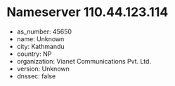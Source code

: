 # Nameserver 110.44.123.114

* as_number: 45650
* name: Unknown
* city: Kathmandu
* country: NP
* organization: Vianet Communications Pvt. Ltd.
* version: Unknown
* dnssec: false
